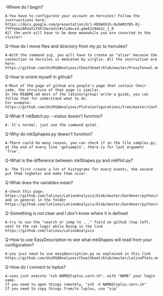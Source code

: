 -Where do I begin?

    A-You have to configurate your account on hercules! Follow the instrunctions here:
    https://docs.google.com/presentation/d/1-Hb5WXXzh-DvXmM1YBS-0j-YYFYemwJAPaaYzfXhlXw/edit#slide=id.g4e61244e2c_1_0
    All the work will have to be done meanwhile you are conncted to the cluster!

Q-How do I move files and directory from my pc to hercules?      

    A-With the command scp, you will have to create an "alias" because the connection to hercules is mediated by virglio. All the instruction are here:
    https://github.com/UniMiBAnalyses/CheatSheet/blob/master/ProxyTunnel.md



Q-How to orient myself in github?

    A-Most of the page of github are people's page that contain their code, the structure of that page is similar.
    In the README.md most of the latinos(group) write a guide, you can follow that for understand what to do.
    For example: https://github.com/UniMiBAnalyses/PlotsConfigurations/tree/master/Configurations/VBSWWOS

Q-What if  mkBatch.py --status doesn't function?

    A- It's normal, just use the command qstat.

Q-Why do mkSphapes.py doesn't function?

    A-There could be many reason, you can check if in the file samples.py, at the end of every line 'getsample', there is for last argument 'True'.

Q-What is the difference between mkShapes.py and mkPlot.py?

    A- The first create a lot of histograms for every events, the second put them togheter and make them nicer.

Q-What does the variables mean?

    A-check this page:
    https://github.com/latinos/LatinoAnalysis/blob/master/Gardener/python/variables/WWVar.C
    and in general in the folder
    https://github.com/latinos/LatinoAnalysis/blob/master/Gardener/python/variables/
    
Q-Something is not clear and I don't know where it is defined

    A-try to use the "search or jump to ..." field on github (top left, next to the cat logo) while being in the link
    https://github.com/latinos/LatinoAnalysis

Q-How to use EasyDescription to see what mkShapes will read from your configuration?
    
    A-you just need to use easyDescription.py as explained in this link
    https://github.com/UniMiBAnalyses/CheatSheet/blob/master/LatinoPlots.md
    
Q-How do I connect to lxplus?

    A-=you just execute "ssh NAME@lxplus.cern.ch", with "NAME" your login name.
    If you need to open things remotely, "ssh -X NAME@lxplus.cern.ch"
    If you need to copy things from/to lxplus, use "scp"